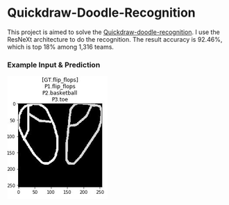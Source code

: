 # Quickdraw-Doodle-Recognition
This project is aimed to solve the [Quickdraw-doodle-recognition](https://www.kaggle.com/c/quickdraw-doodle-recognition). I use the ResNeXt architecture to do the recognition. The result accuracy is 92.46%, which is top 18% among 1,316 teams.

### Example Input & Prediction 
![image](imgs/result.jpg) <br>

